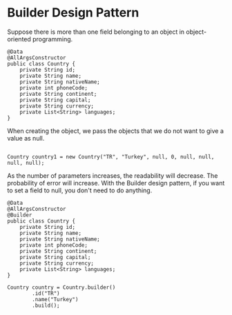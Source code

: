 # Builder Design Pattern
Suppose there is more than one field belonging to an object in object-oriented programming. 
```
@Data
@AllArgsConstructor
public class Country {
    private String id;
    private String name;
    private String nativeName;
    private int phoneCode;
    private String continent;
    private String capital;
    private String currency;
    private List<String> languages;
}    
```

When creating the object, we pass the objects that we do not want to give a value as null.
```

Country country1 = new Country("TR", "Turkey", null, 0, null, null, null, null);

```

As the number of parameters increases, the readability will decrease. The probability of error will increase. With the Builder design pattern, if you want to set a field to null, you don't need to do anything.

```
@Data
@AllArgsConstructor
@Builder
public class Country {
    private String id;
    private String name;
    private String nativeName;
    private int phoneCode;
    private String continent;
    private String capital;
    private String currency;
    private List<String> languages;
} 
```

```
Country country = Country.builder()
        .id("TR")
        .name("Turkey")
        .build();
```
